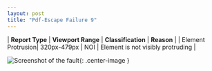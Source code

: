 ```yaml
---
layout: post
title: "Pdf-Escape Failure 9"
---
```

| **Report Type** | **Viewport Range** | **Classification** | **Reason** |
| Element Protrusion| 320px-479px | NOI | Element is not visibly protruding | 

![Screenshot of the fault](../../../assets/images/Pdf-Escape/fault9/overflow-Width399.png){: .center-image }